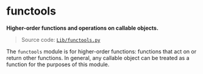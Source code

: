 # functools

**Higher-order functions and operations on callable objects.**

> Source code: [`Lib/functools.py`](https://github.com/python/cpython/tree/3.13/Lib/functools.py)

The `functools` module is for higher-order functions: functions that act on or return other functions. In general, any callable object can be treated as a function for the purposes of this module.